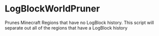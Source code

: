 LogBlockWorldPruner
===================

Prunes Minecraft Regions that have no LogBlock history.  This script will separate out all of the regions that have a LogBlock history
